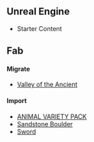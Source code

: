 ## Unreal Engine
- Starter Content

## Fab

#### Migrate
- [Valley of the Ancient](https://www.fab.com/listings/0c19880e-21bd-42ba-8287-1caccc3951b1)

#### Import
- [ANIMAL VARIETY PACK](https://www.fab.com/listings/2dd7964c-a601-4264-a53d-465dcae1644c)
- [Sandstone Boulder](https://fab.com/s/8dd3573f6707)
- [Sword](https://fab.com/s/e27722081ab5)